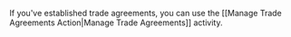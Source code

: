 If you've established trade agreements, you can use the [[Manage Trade Agreements Action|Manage Trade Agreements]] activity.